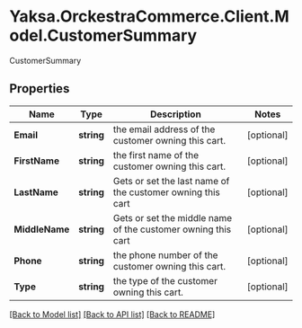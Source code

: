 # Yaksa.OrckestraCommerce.Client.Model.CustomerSummary
CustomerSummary

## Properties

Name | Type | Description | Notes
------------ | ------------- | ------------- | -------------
**Email** | **string** | the email address of the customer owning this cart. | [optional] 
**FirstName** | **string** | the first name of the customer owning this cart. | [optional] 
**LastName** | **string** | Gets or set the last name of the customer owning this cart | [optional] 
**MiddleName** | **string** | Gets or set the middle name of the customer owning this cart | [optional] 
**Phone** | **string** | the phone number of the customer owning this cart. | [optional] 
**Type** | **string** | the type of the customer owning this cart. | [optional] 

[[Back to Model list]](../README.md#documentation-for-models) [[Back to API list]](../README.md#documentation-for-api-endpoints) [[Back to README]](../README.md)

